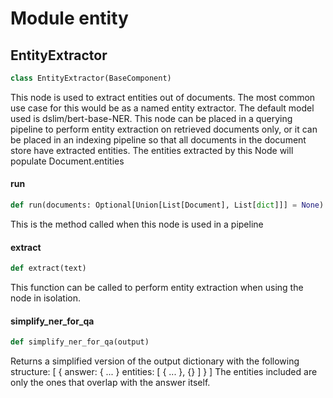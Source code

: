 <a id="entity"></a>

# Module entity

<a id="entity.EntityExtractor"></a>

## EntityExtractor

```python
class EntityExtractor(BaseComponent)
```

This node is used to extract entities out of documents.
The most common use case for this would be as a named entity extractor.
The default model used is dslim/bert-base-NER.
This node can be placed in a querying pipeline to perform entity extraction on retrieved documents only,
or it can be placed in an indexing pipeline so that all documents in the document store have extracted entities.
The entities extracted by this Node will populate Document.entities

<a id="entity.EntityExtractor.run"></a>

#### run

```python
def run(documents: Optional[Union[List[Document], List[dict]]] = None) -> Tuple[Dict, str]
```

This is the method called when this node is used in a pipeline

<a id="entity.EntityExtractor.extract"></a>

#### extract

```python
def extract(text)
```

This function can be called to perform entity extraction when using the node in isolation.

<a id="entity.simplify_ner_for_qa"></a>

#### simplify\_ner\_for\_qa

```python
def simplify_ner_for_qa(output)
```

Returns a simplified version of the output dictionary
with the following structure:
[
    {
        answer: { ... }
        entities: [ { ... }, {} ]
    }
]
The entities included are only the ones that overlap with
the answer itself.
